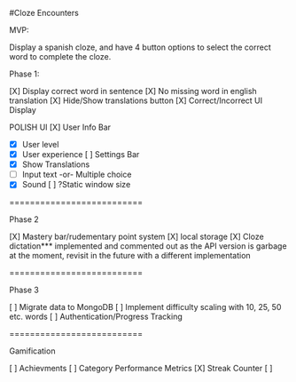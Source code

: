 #Cloze Encounters

MVP:

Display a spanish cloze, and have 4 button options to select the correct word to complete the cloze.

Phase 1:

[X] Display correct word in sentence
[X] No missing word in english translation
[X] Hide/Show translations button
[X] Correct/Incorrect UI Display

POLISH UI
[X] User Info Bar
- [X] User level
- [X] User experience
[ ] Settings Bar
- [X] Show Translations
- [ ] Input text -or- Multiple choice
- [X] Sound
[ ] ?Static window size

==========================

Phase 2

[X] Mastery bar/rudementary point system
[X] local storage
[X] Cloze dictation*** implemented and commented out as the API version is garbage at the moment, revisit in the future with a different implementation

==========================

Phase 3

[ ] Migrate data to MongoDB
[ ] Implement difficulty scaling with 10, 25, 50 etc. words
[ ] Authentication/Progress Tracking


==========================

Gamification

[ ] Achievments
[ ] Category Performance Metrics
[X] Streak Counter
[ ] 
